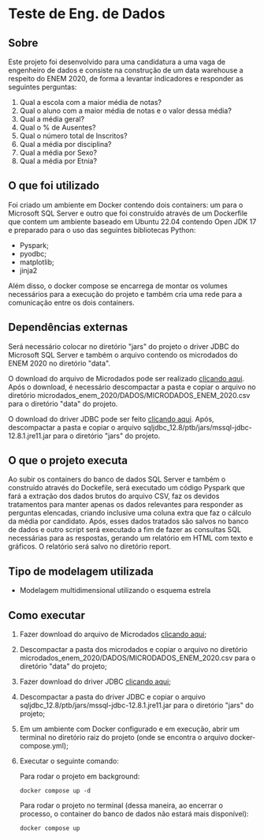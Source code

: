 # Teste de Eng. de Dados

## Sobre
Este projeto foi desenvolvido para uma candidatura a uma vaga de engenheiro de dados e consiste na construção de um data warehouse a respeito do ENEM 2020, de forma a levantar indicadores e responder as seguintes perguntas:

1. Qual a escola com a maior média de notas?
2. Qual o aluno com a maior média de notas e o valor dessa média?
3. Qual a média geral?
4. Qual o % de Ausentes?
5. Qual o número total de Inscritos?
6. Qual a média por disciplina?
7. Qual a média por Sexo?
8. Qual a média por Etnia?

## O que foi utilizado
Foi criado um ambiente em Docker contendo dois containers: um para o Microsoft SQL Server e outro que foi construído através de um Dockerfile que contem um ambiente baseado em Ubuntu 22.04 contendo Open JDK 17 e preparado para o uso das seguintes bibliotecas Python:
- Pyspark;
- pyodbc;
- matplotlib;
- jinja2

Além disso, o docker compose se encarrega de montar os volumes necessários para a execução do projeto e também cria uma rede para a comunicação entre os dois containers.


## Dependências externas
Será necessário colocar no diretório "jars" do projeto o driver JDBC do Microsoft SQL Server e também o arquivo contendo os microdados do ENEM 2020 no diretório "data".

O download do arquivo de Microdados pode ser realizado [clicando aqui](https://download.inep.gov.br/microdados/microdados_enem_2020.zip).
Após o download, é necessário descompactar a pasta e copiar o arquivo no diretório microdados_enem_2020/DADOS/MICRODADOS_ENEM_2020.csv para o diretório "data" do projeto.

O download do driver JDBC pode ser feito [clicando aqui](https://go.microsoft.com/fwlink/?linkid=2283744).
Após, descompactar a pasta e copiar o arquivo sqljdbc_12.8/ptb/jars/mssql-jdbc-12.8.1.jre11.jar para o diretório "jars" do projeto.


## O que o projeto executa
Ao subir os containers do banco de dados SQL Server e também o construído através do Dockefile, será executado um código Pyspark que fará a extração dos dados brutos do arquivo CSV, faz os devidos tratamentos para manter apenas os dados relevantes para responder as perguntas elencadas, criando inclusive uma coluna extra que faz o cálculo da média por candidato. Após, esses dados tratados são salvos no banco de dados e outro script será executado a fim de fazer as consultas SQL necessárias para as respostas, gerando um relatório em HTML com texto e gráficos. O relatório será salvo no diretório report.  


## Tipo de modelagem utilizada
- Modelagem multidimensional utilizando o esquema estrela



## Como executar

1. Fazer download do arquivo de Microdados [clicando aqui](https://download.inep.gov.br/microdados/microdados_enem_2020.zip);
2. Descompactar a pasta dos microdados e copiar o arquivo no diretório microdados_enem_2020/DADOS/MICRODADOS_ENEM_2020.csv para o diretório "data" do projeto;
3. Fazer download do driver JDBC [clicando aqui](https://go.microsoft.com/fwlink/?linkid=2283744);
4. Descompactar a pasta do driver JDBC e copiar o arquivo sqljdbc_12.8/ptb/jars/mssql-jdbc-12.8.1.jre11.jar para o diretório "jars" do projeto;
5. Em um ambiente com Docker configurado e em execução, abrir um terminal no diretório raiz do projeto (onde se encontra o arquivo docker-compose.yml);
6. Executar o seguinte comando:
   
   Para rodar o projeto em background:
   
   ```
   docker compose up -d
   ```
   
    Para rodar o projeto no terminal (dessa maneira, ao encerrar o processo, o container do banco de dados não estará mais disponível):

   ```
   docker compose up
   ```



